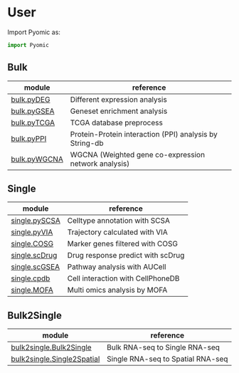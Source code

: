 # User

Import Pyomic as:

```python
import Pyomic
```

## Bulk

|module|reference|
| ---- | ---- |
|[bulk.pyDEG](bulk/api_deseq)|Different expression analysis|
|[bulk.pyGSEA](bulk/api_enrichment)|Geneset enrichment analysis|
|[bulk.pyTCGA](bulk/api_tcga)|TCGA database preprocess|
|[bulk.pyPPI](bulk/api_network)|Protein-Protein interaction (PPI) analysis by String-db|
|[bulk.pyWGCNA](bulk/api_module)|WGCNA (Weighted gene co-expression network analysis)|

## Single

|module|reference|
| ---- | ---- |
|[single.pySCSA](https://starlitnightly.github.io/Pyomic/api/single/api_scsa/)|Celltype annotation with SCSA|
|[single.pyVIA](single/api_via)|Trajectory calculated with VIA|
|[single.COSG](single/api_cosg)|Marker genes filtered with COSG|
|[single.scDrug](single/api_scdrug)|Drug response predict with scDrug|
|[single.scGSEA](single/api_scgsea)|Pathway analysis with AUCell|
|[single.cpdb](single/api_cpdb)|Cell interaction with CellPhoneDB|
|[single.MOFA](single/api_mofa)|Multi omics analysis by MOFA|

## Bulk2Single

|module|reference|
| ---- | ---- |
|[bulk2single.Bulk2Single](bulk2single/api_bulk2single)|Bulk RNA-seq to Single RNA-seq|
|[bulk2single.Single2Spatial](bulk2single/api_single2spatial)|Single RNA-seq to Spatial RNA-seq|